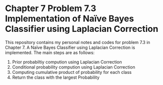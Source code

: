 # Chapter 7 Problem 7.3 Implementation of Naïve Bayes Classifier using Laplacian Correction

This repository contains my personal notes and codes for problem 7.3 in Chapter 7. A Naïve Bayes Classifier using Laplacian Correction is implemented. The main steps are as follows:

1. Prior probabiltiy compution using Laplacian Correction
2. Conditional probability compution using Laplacian Correction
3. Computing cumulative product of probability for each class
4. Return the class with the largest Probability

